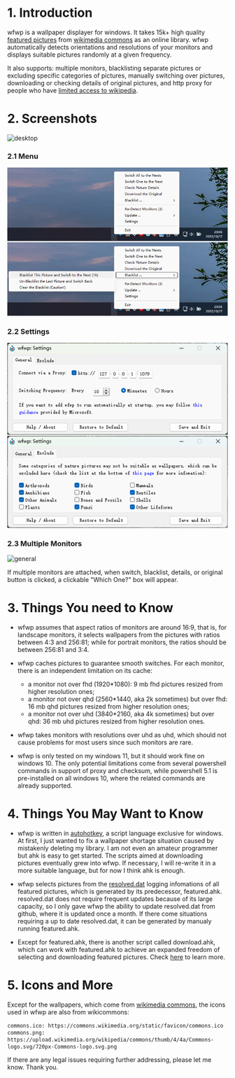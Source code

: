 # 1. Introduction

wfwp is a wallpaper displayer for windows. It takes 15k+ high quality [featured pictures](https://commons.wikimedia.org/wiki/Commons:Featured_pictures) from [wikimedia commons](https://commons.wikimedia.org/wiki/Main_Page) as an online library. wfwp automatically detects orientations and resolutions of your monitors and displays suitable pictures randomly at a given frequency.

It also supports: multiple monitors, blacklisting separate pictures or excluding specific categories of pictures, manually switching over pictures, downloading or checking details of original pictures, and http proxy for people who have [limited access to wikipedia](https://en.wikipedia.org/wiki/Censorship_of_Wikipedia).

# 2. Screenshots

![desktop](/screenshots/1.png)

### 2.1 Menu

![menu](/screenshots/2.png)![blacklist](/screenshots/3.png)

### 2.2 Settings

![general](/screenshots/4.png)![exclude](/screenshots/5.png)

### 2.3 Multiple Monitors

![general](/screenshots/6.png)

If multiple monitors are attached, when switch, blacklist, details, or original button is clicked, a clickable "Which One?" box will appear.

# 3. Things You need to Know

- wfwp assumes that aspect ratios of monitors are around 16:9, that is, for landscape monitors, it selects wallpapers from the pictures with ratios between 4:3 and 256:81; while for portrait monitors, the ratios should be between 256:81 and 3:4.

- wfwp caches pictures to guarantee smooth switches. For each monitor, there is an independent limitation on its cache:
  - a monitor not over fhd (1920*1080): 9 mb fhd pictures resized from higher resolution ones;
  - a monitor not over qhd (2560*1440, aka 2k sometimes) but over fhd: 16 mb qhd pictures resized from higher resolution ones;
  - a monitor not over uhd (3840*2160, aka 4k sometimes) but over qhd: 36 mb uhd pictures resized from higher resolution ones.

- wfwp takes monitors with resolutions over uhd as uhd, which should not cause problems for most users since such monitors are rare.

- wfwp is only tested on my windows 11, but it should work fine on windows 10. The only potential limitations come from several powershell commands in support of proxy and checksum, while powershell 5.1 is pre-installed on all windows 10, where the related commands are already supported.

# 4. Things You May Want to Know

- wfwp is written in [autohotkey](https://www.autohotkey.com/), a script language exclusive for windows. At first, I just wanted to fix a wallpaper shortage situation caused by mistakenly deleting my library. I am not even an amateur programmer but ahk is easy to get started. The scripts aimed at downloading pictures eventually grew into wfwp. If necessary, I will re-write it in a more suitable language, but for now I think ahk is enough.

- wfwp selects pictures from the [resolved.dat](https://raw.githubusercontent.com/fjn308/wfwp/main/upload/resolved.dat) logging infomations of all featured pictures, which is generated by its predecessor, featured.ahk. resolved.dat does not require frequent updates because of its large capacity, so I only gave wfwp the ability to update resolved.dat from github, where it is updated once a month. If there come situations requiring a up to date resolved.dat, it can be generated by manualy running featured.ahk.

- Except for featured.ahk, there is another script called download.ahk, which can work with featured.ahk to achieve an expanded freedom of selecting and downloading featured pictures. Check [here](https://github.com/fjn308/wfwp/tree/main/scripts) to learn more.

# 5. Icons and More

Except for the wallpapers, which come from [wikimedia commons](https://commons.wikimedia.org/wiki/Main_Page), the icons used in wfwp are also from wikicommons:

```
commons.ico: https://commons.wikimedia.org/static/favicon/commons.ico
commons.png: https://upload.wikimedia.org/wikipedia/commons/thumb/4/4a/Commons-logo.svg/720px-Commons-logo.svg.png
```

If there are any legal issues requiring further addressing, please let me know. Thank you.
